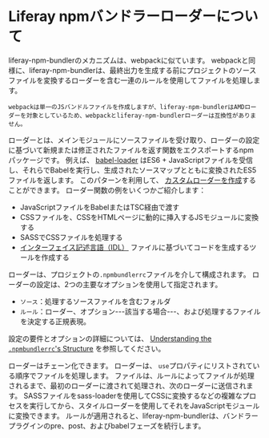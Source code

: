 # Liferay npmバンドラーローダーについて

liferay-npm-bundlerのメカニズムは、webpackに似ています。 webpackと同様に、liferay-npm-bundlerは、最終出力を生成する前にプロジェクトのソースファイルを変換するローダーを含む一連のルールを使用してファイルを処理します。

```{note}
webpackは単一のJSバンドルファイルを作成しますが、liferay-npm-bundlerはAMDローダーを対象としているため、webpackとliferay-npm-bundlerローダーは互換性がありません。
```

ローダーとは、メインモジュールにソースファイルを受け取り、ローダーの設定に基づいて新規または修正されたファイルを返す関数をエクスポートするnpmパッケージです。 例えば、 [babel-loader](https://github.com/liferay/liferay-js-toolkit/tree/master/packages/liferay-npm-bundler-loader-babel-loader) はES6 + JavaScriptファイルを受信し、それらでBabelを実行し、生成されたソースマップとともに変換されたES5ファイルを返します。 このパターンを利用して、 [カスタムローダーを作成](../developer/creating-custom-loaders-for-the-bundler.md)することができます。 ローダー関数の例をいくつかご紹介します：

* JavaScriptファイルをBabelまたはTSC経由で渡す
* CSSファイルを、CSSをHTMLページに動的に挿入するJSモジュールに変換する
* SASSでCSSファイルを処理する
* [インターフェイス記述言語（IDL）](https://en.wikipedia.org/wiki/Interface_description_language) ファイルに基づいてコードを生成するツールを作成する

ローダーは、プロジェクトの`.npmbundlerrc`ファイルを介して構成されます。 ローダーの設定は、2つの主要なオプションを使用して指定されます。

* `ソース`：処理するソースファイルを含むフォルダ
* `ルール`：ローダー、オプション---該当する場合---、および処理するファイルを決定する正規表現。

設定の要件とオプションの詳細については、 [Understanding the `.npmbundlerrc`'s Structure](./npmbundlerrc-structure.md#package-processing-options) を参照してください。

ローダーはチェーン化できます。 ローダーは、 `use`プロパティにリストされている順序でファイルを処理します。 ファイルは、ルールによってファイルが処理されるまで、最初のローダーに渡されて処理され、次のローダーに送信されます。 SASSファイルをsass-loaderを使用してCSSに変換するなどの複雑なプロセスを実行してから、スタイルローダーを使用してそれをJavaScriptモジュールに変換できます。 ルールが適用されると、liferay-npm-bundlerは、バンドラープラグインのpre、post、およびbabelフェーズを続行します。
